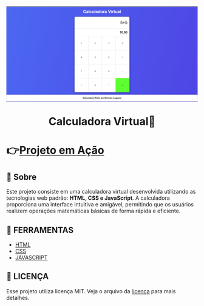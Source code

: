 <h1 align="center">
    <img src="src/imagens/calculadora.png">
    <p>Calculadora Virtual🧮</p>
</h1>

<h1>👉<a href="https://marceloaugusto33.github.io/PROJETO-CALCULADORA/" target="_blank">Projeto em Ação</a></h1>

## 📕 Sobre
Este projeto consiste em uma calculadora virtual desenvolvida utilizando as tecnologias web padrão: **HTML, CSS e JavaScript**. A calculadora proporciona uma interface intuitiva e amigável, permitindo que os usuários realizem operações matemáticas básicas de forma rápida e eficiente.

## 🔨 FERRAMENTAS

- [HTML](https://developer.mozilla.org/pt-BR/docs/Web/HTML)
- [CSS](https://developer.mozilla.org/pt-BR/docs/Web/CSS)
- [JAVASCRIPT](https://developer.mozilla.org/pt-BR/docs/Web/JavaScript)

## 📃 LICENÇA
Esse projeto utiliza licença MIT. Veja o arquivo da [licença](https://github.com/MarceloAugusto33/PROJETO-CALCULADORA/blob/main/LICENSE) para mais detalhes.